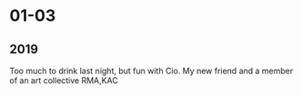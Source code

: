 <h1>01-03</h1>

<h2>2019</h2>


Too much to drink last night, but fun with Cio. My new friend and a member of an art collective RMA,KAC



